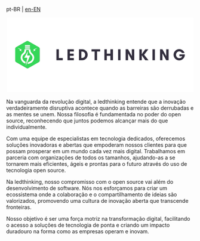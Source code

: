 pt-BR | [en-EN](/profile//README.md)

<div align="center">

![Ledthinking Logo](https://raw.githubusercontent.com/LedThinking/.github/main/.github/assets/logo.png)

</div>

Na vanguarda da revolução digital, a ledthinking entende que a inovação verdadeiramente disruptiva acontece quando as barreiras são derrubadas e as mentes se unem. Nossa filosofia é fundamentada no poder do open source, reconhecendo que juntos podemos alcançar mais do que individualmente.

Com uma equipe de especialistas em tecnologia dedicados, oferecemos soluções inovadoras e abertas que empoderam nossos clientes para que possam prosperar em um mundo cada vez mais digital. Trabalhamos em parceria com organizações de todos os tamanhos, ajudando-as a se tornarem mais eficientes, ágeis e prontas para o futuro através do uso de tecnologia open source.

Na ledthinking, nosso compromisso com o open source vai além do desenvolvimento de software. Nós nos esforçamos para criar um ecossistema onde a colaboração e o compartilhamento de ideias são valorizados, promovendo uma cultura de inovação aberta que transcende fronteiras.

Nosso objetivo é ser uma força motriz na transformação digital, facilitando o acesso a soluções de tecnologia de ponta e criando um impacto duradouro na forma como as empresas operam e inovam.